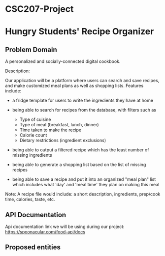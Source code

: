 # CSC207-Project

# Hungry Students' Recipe Organizer

## Problem Domain

A personalized and socially-connected digital cookbook.

Description:

Our application will be a platform where users can search and save recipes, and make
customized meal plans as well as shopping lists. Features include:

- a fridge template for users to write the ingredients they have at home

- being able to search for recipes from the database, with filters such as 
  - Type of cuisine
  - Type of meal (breakfast, lunch, dinner)
  - Time taken to make the recipe
  - Calorie count
  - Dietary restrictions (ingredient exclusions)

- being able to output a filtered recipe which has the least number of missing ingredients

- being able to generate a shopping list based on the list of missing recipes

- being able to save a recipe and put it into an organized "meal plan" list 
which includes what 'day' and 'meal time' they plan on making this meal

Note: A recipe file would include: a short description, ingredients, prep/cook time, calories, taste, etc.

## API Documentation
  
Api documentation link we will be using during our project:
https://spoonacular.com/food-api/docs

## Proposed entities



